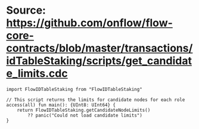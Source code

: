 # Source: https://github.com/onflow/flow-core-contracts/blob/master/transactions/idTableStaking/scripts/get_candidate_limits.cdc

```
import FlowIDTableStaking from "FlowIDTableStaking"

// This script returns the limits for candidate nodes for each role
access(all) fun main(): {UInt8: UInt64} {
    return FlowIDTableStaking.getCandidateNodeLimits()
        ?? panic("Could not load candidate limits")
}
```
